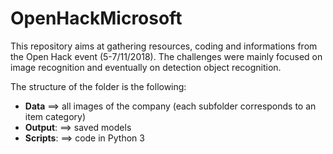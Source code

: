 # OpenHackMicrosoft

This repository aims at gathering resources, coding and informations from the Open Hack event (5-7/11/2018).
The challenges were mainly focused on image recognition and eventually on detection object recognition.

The structure of the folder is the following:
- **Data** ==> all images of the company (each subfolder corresponds to an item category)
- **Output**: ==> saved models
- **Scripts**: ==> code in Python 3
